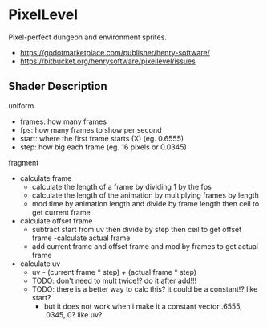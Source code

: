 # PixelLevel

Pixel-perfect dungeon and environment sprites.

- <https://godotmarketplace.com/publisher/henry-software/>
- <https://bitbucket.org/henrysoftware/pixellevel/issues>

## Shader Description

uniform

- frames: how many frames
- fps: how many frames to show per second
- start: where the first frame starts (X) (eg. 0.6555)
- step: how big each frame (eg. 16 pixels or 0.0345)

fragment

- calculate frame
  - calculate the length of a frame by dividing 1 by the fps
  - calculate the length of the animation by multiplying frames by length
  - mod time by animation length and divide by frame length then ceil to get current frame
- calculate offset frame
  - subtract start from uv then divide by step then ceil to get offset frame
-calculate actual frame
  - add current frame and offset frame and mod by frames to get actual frame
- calculate uv
  - uv - (current frame \* step) + (actual frame \* step)
  - TODO: don't need to mult twice!? do it after add!!!
  - TODO: there is a better way to calc this? it could be a constant!? like start?
    - but it does not work when i make it a constant vector .6555, .0345, 0? like uv?
